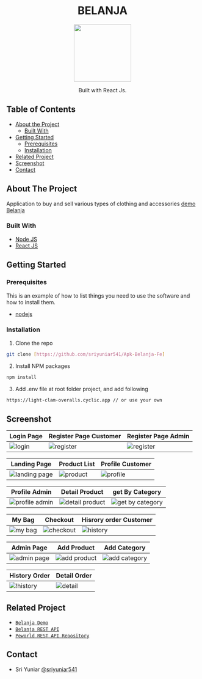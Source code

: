 <h1 align="center">BELANJA</h1>

<p align="center">
  <img height="150" src="https://res.cloudinary.com/dxrsjyu6o/image/upload/v1675087904/belanja/Group_1159_1_rhys0v.png"  />
</p>
<p align="center">
  Built with React Js.
</p>

## Table of Contents

- [About the Project](#about-the-project)
  - [Built With](#built-with)
- [Getting Started](#getting-started)
  - [Prerequisites](#prerequisites)
  - [Installation](#installation)
- [Related Project](#related-project)
- [Screenshot](#screenshot)
- [Contact](#contact)

## About The Project

Application to buy and sell various types of clothing and accessories [demo Belanja](https://apk-belanja-fe.vercel.app/)

### Built With

- [Node JS](https://nodejs.org/en/docs/)
- [React JS](https://reactjs.org/)

## Getting Started

### Prerequisites

This is an example of how to list things you need to use the software and how to install them.

- [nodejs](https://nodejs.org/en/download/)

### Installation

1. Clone the repo

```bash
git clone [https://github.com/sriyuniar541/Apk-Belanja-Fe]
```

2. Install NPM packages

```bash
npm install
```

3. Add .env file at root folder project, and add following

```bash
https://light-clam-overalls.cyclic.app // or use your own
```

## Screenshot

| Login Page                                | Register Page Customer                       | Register Page Admin                          |
| ----------------------------------------- | -------------------------------------------- | -------------------------------------------- |
| ![login](https://res.cloudinary.com/dxrsjyu6o/image/upload/v1675087220/belanja/login-belanja_ecplmj.png) | ![register](https://res.cloudinary.com/dxrsjyu6o/image/upload/v1675088816/belanja/registerCus-belanja_apktxd.png) | ![register](https://res.cloudinary.com/dxrsjyu6o/image/upload/v1675087222/belanja/register-belanja_ykhsx6.png) |

| Landing Page                                               | Product List                        | Profile Customer                                            |
| ---------------------------------------------------------- | -------------------------------------------- | ------------------------------------------------- |
| ![landing page](https://res.cloudinary.com/dxrsjyu6o/image/upload/v1675087224/belanja/landingPageSebelumLogin-belanja_asrghi.png) | ![product](https://res.cloudinary.com/dxrsjyu6o/image/upload/v1675087217/belanja/daftarProduct-belanja_vkogpl.png) | ![profile](https://res.cloudinary.com/dxrsjyu6o/image/upload/v1675087223/belanja/profileCust-belanja_cybwuu.png) |

| Profile Admin                                             | Detail Product                                           | get By Category                                               |
| --------------------------------------------------------- | ----------------------------------------------------- | ----------------------------------------------------------- |
| ![profile admin](https://res.cloudinary.com/dxrsjyu6o/image/upload/v1675087222/belanja/profileAdmin-belanja_dop51i.png) | ![detail product](https://res.cloudinary.com/dxrsjyu6o/image/upload/v1675087220/belanja/detailProduct-belanja_uqot0v.png) | ![get by category](https://res.cloudinary.com/dxrsjyu6o/image/upload/v1675087216/belanja/daftarProductCategory-belanja_vtamzz.png) |

| My Bag                                            | Checkout                                          | Hisrory order Customer                                          |
| ------------------------------------------------------ | ------------------------------------------------ | ------------------------------------------------- |
| ![my bag](https://res.cloudinary.com/dxrsjyu6o/image/upload/v1675087220/belanja/myBag-belanja_qa4zdr.png) | ![checkout](https://res.cloudinary.com/dxrsjyu6o/image/upload/v1675087213/belanja/checkout-belanja_faybqj.png) | ![history](https://res.cloudinary.com/dxrsjyu6o/image/upload/v1675087217/belanja/historyBelanjaCus-belanja_yq1zhw.png) |

| Admin Page                                     | Add Product                                     | Add Category                                  |                                     
| ---------------------------------------------- | ------------------------------------------------- | -------------------------------------------------- | 
| ![admin page](https://res.cloudinary.com/dxrsjyu6o/image/upload/v1675087217/belanja/halamanProductAdmin-belanja_cdhusm.png) | ![add product](https://res.cloudinary.com/dxrsjyu6o/image/upload/v1675087213/belanja/addProductAdmin-belanja_dvzt3n.png) | ![add category](https://res.cloudinary.com/dxrsjyu6o/image/upload/v1675087216/belanja/editAndAddCategoryAdmin-belanja_qwkrzk.png) |

| History Order                                           | Detail Order                                          | 
| ------------------------------------------------------ | ------------------------------------------------ | 
| ![!history](https://res.cloudinary.com/dxrsjyu6o/image/upload/v1675087219/belanja/orderAdmin-belanja_xp0xtm.png) | ![detail](https://res.cloudinary.com/dxrsjyu6o/image/upload/v1675087215/belanja/detailOrderCus-belanja_nqzxjs.png) |

## Related Project

- [`Belanja Demo`](https://apk-belanja-fe.vercel.app/)
- [`Belanja REST API`](https://light-clam-overalls.cyclic.app)
- [`Peworld REST API Repository`](https://github.com/sriyuniar541/Apk-Belanja-Be)

## Contact
  - Sri Yuniar [@sriyuniar541](https://github.com/sriyuniar541)
